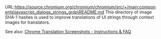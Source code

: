 URL:https://source.chromium.org/chromium/chromium/src/+/main:components\javascript_dialogs_strings_grdp\README.md
This directory of image SHA-1 hashes is used to improve translations of UI
strings through context images for translators.

See also: [Chrome Translation Screenshots - Instructions & FAQ
](https://docs.google.com/document/d/1nwYWDny20icMSpLUuV_LgrlbWKrYpbXOERUIZNH636o/edit#heading=h.2t7lc4cxo2au)
